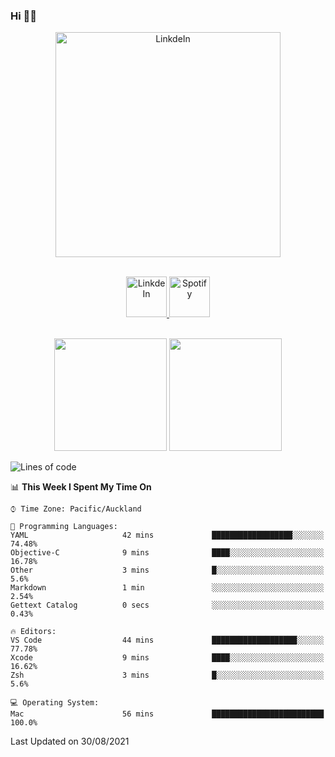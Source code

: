 ### Hi 👋🏻
<p align="center">
 <img alt="LinkdeIn" width="360px" src="https://media.giphy.com/media/fbyGEE9mlqDyE/giphy.gif?cid=ecf05e479e3sjlimgnu6742uu0i3fsxrozdeiq7ngv5qowed&rid=giphy.gif&ct=g" />
</p>

<p align="center">
<br/>
<a href="https://www.linkedin.com/in/liguojiaouc">
  <img alt="LinkdeIn" width="65px" src="https://image.flaticon.com/icons/svg/725/725337.svg" />
</a>
<a href="https://open.spotify.com/user/11147618695?si=zZFn6uAGRLyoU02lsG50GA">
  <img alt="Spotify" width="65px" src="https://image.flaticon.com/icons/svg/725/725281.svg" />
</a>
</p>

<p align="center">
<br/>
<img height="180px" src="https://github-readme-stats.vercel.app/api/top-langs/?username=iceman201&show_icons=true&layout=compact&theme=onedark&hide_border=true"/>
<img height="180px" src="https://github-readme-stats.vercel.app/api?username=iceman201&show_icons=true&count_private=true&theme=onedark&include_all_commits=true&hide_border=true"/>
</p>

<!--START_SECTION:waka-->
![Lines of code](https://img.shields.io/badge/From%20Hello%20World%20I%27ve%20Written-1.6%20million%20lines%20of%20code-blue)

📊 **This Week I Spent My Time On** 

```text
⌚︎ Time Zone: Pacific/Auckland

💬 Programming Languages: 
YAML                     42 mins             ██████████████████░░░░░░░   74.48% 
Objective-C              9 mins              ████░░░░░░░░░░░░░░░░░░░░░   16.78% 
Other                    3 mins              █░░░░░░░░░░░░░░░░░░░░░░░░   5.6% 
Markdown                 1 min               ░░░░░░░░░░░░░░░░░░░░░░░░░   2.54% 
Gettext Catalog          0 secs              ░░░░░░░░░░░░░░░░░░░░░░░░░   0.43%

🔥 Editors: 
VS Code                  44 mins             ███████████████████░░░░░░   77.78% 
Xcode                    9 mins              ████░░░░░░░░░░░░░░░░░░░░░   16.62% 
Zsh                      3 mins              █░░░░░░░░░░░░░░░░░░░░░░░░   5.6%

💻 Operating System: 
Mac                      56 mins             █████████████████████████   100.0%

```


 Last Updated on 30/08/2021
<!--END_SECTION:waka-->

<!--
**iceman201/iceman201** is a ✨ _special_ ✨ repository because its `README.md` (this file) appears on your GitHub profile.

Here are some ideas to get you started:

- 🔭 I’m currently working on ...
- 🌱 I’m currently learning ...
- 👯 I’m looking to collaborate on ...
- 🤔 I’m looking for help with ...
- 💬 Ask me about ...
- 📫 How to reach me: ...
- 😄 Pronouns: ...
- ⚡ Fun fact: ...
-->
